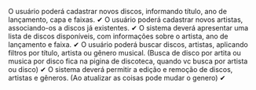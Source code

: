 O usuário poderá cadastrar novos discos, informando título, ano de lançamento, capa e faixas. ✔
O usuário poderá cadastrar novos artistas, associando-os a discos já existentes. ✔
O sistema deverá apresentar uma lista de discos disponíveis, com informações sobre o artista, ano de lançamento e faixa. ✔
O usuário poderá buscar discos, artistas, aplicando filtros por título, artista ou gênero musical. (Busca de disco por artita ou musica por disco fica na pigina de discoteca, quando vc busca por artista ou disco) ✔
O sistema deverá permitir a edição e remoção de discos, artistas e gêneros. (Ao atualizar as coisas pode mudar o genero) ✔
